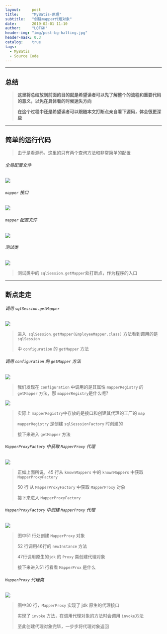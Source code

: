 ```yaml
---
layout:     post
title:      "MyBatis-原理"
subtitle:   "创建mapper代理对象"
date:       2019-02-01 11:10
author:     "LQFGH"
header-img: "img/post-bg-halting.jpg"
header-mask: 0.3
catalog:    true
tags:
  - MyBatis
  - Source Code
---
```


***


## 总结


> **这里将总结放到前面的目的就是希望读者可以先了解整个的流程和重要代码的意义，以免在具体看的时候迷失方向**
> 
> 
> 
> **在这个过程中还是希望读者可以跟随本文打断点亲自看下源码，体会很更深些**
> 



***


## 简单的运行代码


> 由于是看源码，这里的只有两个查询方法和非常简单的配置


###### 全局配置文件

![](/img/in-post/mybatis-sqlsessionfactory7.jpg)

###### `mapper` 接口

![](/img/in-post/mybatis-sqlsessionfactory8.jpg)

###### `mapper` 配置文件

![](/img/in-post/mybatis-sqlsessionfactory9.jpg)

###### 测试类

![](/img/in-post/mybatis-mapper.jpg)

> 测试类中的 `sqlSession.getMapper`处打断点，作为程序的入口
> 

***

## 断点走走


###### 调用  `sqlSession.getMapper` 

![](/img/in-post/mybatis-mapper1.jpg)

> 进入` sqlSession.getMapper(EmployeeMapper.class)` 方法看到调用的是 `sqlSession`
> 
> 中 `configuration` 的 `getMapper` 方法
> 

###### 调用  `configuration` 的 `getMapper` 方法


![](/img/in-post/mybatis-mapper2.jpg)

> 我们发现在 `configuration` 中调用的是其属性 `mapperRegistry` 的 `getMapper`
> 方法，那 `mapperRegistry`是什么呢?
> 

![](/img/in-post/mybatis-mapper3.jpg)

> 实际上 `mapperRegistry`中存放的是接口和创建其代理的工厂的 `map`
> 
>   `mapperRegistry` 是创建 `sqlSesssionFactory` 时创建的
>  
> 接下来进入 `getMapper` 方法
> 

###### `MapperProxyFactory`  中获取 `MapperProxy` 代理

![](/img/in-post/mybatis-mapper4.jpg)

> 正如上面所说，45 行从 `knownMappers` 中的 `knownMappers` 中获取 `MapperProxyFactory`
>
>  50 行 从 `MapperProxyFactory` 中获取 `MapperProxy` 对象
>  
> 接下来进入 `MapperProxyFactory` 
> 


###### `MapperProxyFactory`  中创建 `MapperProxy` 代理

![](/img/in-post/mybatis-mapper5.jpg)


> 图中51 行处创建  `MapperProxy` 对象
> 
> 52 行调用46行的 `newInstance` 方法
> 
> 47行调用原生的`jdk` 的 `Proxy` 类创建代理对象
> 
> 接下来进入51 行看看 `MapperProx` 是什么
> 


###### `MapperProxy` 代理类


![](/img/in-post/mybatis-mapper6.jpg)

> 图中30 行，`MapperProxy` 实现了 jdk 原生的代理接口
> 
> 实现了 `invoke` 方法，在调用代理对象的方法时会调用 `invoke`方法
> 
> 至此创建代理对象完毕，一步步将代理对象返回
> 

